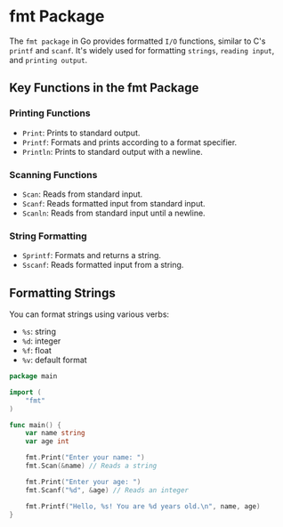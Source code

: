 # fmt Package

The `fmt package` in Go provides formatted `I/O` functions, similar to C's `printf` and `scanf`. It's widely used for formatting `strings`, `reading input`, and `printing output`.

## Key Functions in the fmt Package

### Printing Functions

- `Print`: Prints to standard output.
- `Printf`: Formats and prints according to a format specifier.
- `Println`: Prints to standard output with a newline.

### Scanning Functions

- `Scan`: Reads from standard input.
- `Scanf`: Reads formatted input from standard input.
- `Scanln`: Reads from standard input until a newline.

### String Formatting

- `Sprintf`: Formats and returns a string.
- `Sscanf`: Reads formatted input from a string.

## Formatting Strings

You can format strings using various verbs:

- `%s`: string
- `%d`: integer
- `%f`: float
- `%v`: default format

```go
package main

import (
    "fmt"
)

func main() {
    var name string
    var age int

    fmt.Print("Enter your name: ")
    fmt.Scan(&name) // Reads a string

    fmt.Print("Enter your age: ")
    fmt.Scanf("%d", &age) // Reads an integer

    fmt.Printf("Hello, %s! You are %d years old.\n", name, age)
}
```
